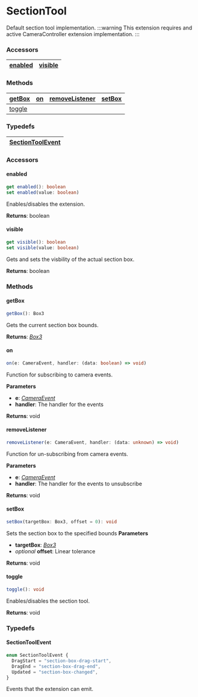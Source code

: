 # SectionTool

Default section tool implementation.
:::warning
This extension requires and active CameraController extension implementation.
:::

### <h3>Accessors</h3>

| [enabled](/viewer/section-tool-api.md#enabled) | [visible](/viewer/section-tool-api.md#visible) |
| ----------------------------------------------------- | ----------------------------------------------------- |

### <h3>Methods</h3>

| [getBox](/viewer/section-tool-api.md#getbox) | [on](/viewer/camera-controller-api.md#on) | [removeListener](/viewer/camera-controller-api.md#removelistener) | [setBox](/viewer/section-tool-api.md#setbox) |
| :-------------------------------------------------- | :---------------------------------------- | :---------------------------------------------------------------- | :-------------------------------------------------- |
| [toggle](/viewer/section-tool-api.md#toggle) |                                           |                                                                   |

### <h3>Typedefs</h3>

| [SectionToolEvent](/viewer/section-tool-api.md#sectiontoolevent) |
| ----------------------------------------------------------------------- |

### <h3>Accessors</h3>

#### <b>enabled</b>

```ts
get enabled(): boolean
set enabled(value: boolean)
```

Enables/disables the extension.

**Returns**: boolean

#### <b>visible</b>

```ts
get visible(): boolean
set visible(value: boolean)
```

Gets and sets the visbility of the actual section box.

**Returns**: boolean

### <h3>Methods</h3>

#### <b>getBox</b>

```ts
getBox(): Box3
```

Gets the current section box bounds.

**Returns**: [_Box3_](https://threejs.org/docs/index.html?q=box3#api/en/math/Box3)

#### <b>on</b>

```ts
on(e: CameraEvent, handler: (data: boolean) => void)
```

Function for subscribing to camera events.

**Parameters**

- **e**: [_CameraEvent_](/viewer/camera-controller-api.md#cameraevent)
- **handler**: The handler for the events

**Returns**: void

#### <b>removeListener</b>

```ts
removeListener(e: CameraEvent, handler: (data: unknown) => void)
```

Function for un-subscribing from camera events.

**Parameters**

- **e**: [_CameraEvent_](/viewer/camera-controller-api.md#cameraevent)
- **handler**: The handler for the events to unsubscribe

**Returns**: void

#### <b>setBox</b>

```ts
setBox(targetBox: Box3, offset = 0): void
```

Sets the section box to the specified bounds
**Parameters**

- **targetBox**: [_Box3_](https://threejs.org/docs/index.html?q=box3#api/en/math/Box3)
- _optional_ **offset**: Linear tolerance

**Returns**: void

#### <b>toggle</b>

```ts
toggle(): void
```

Enables/disables the section tool.

**Returns**: void

### <h3>Typedefs</h3>

#### <b>SectionToolEvent</b>

```ts
enum SectionToolEvent {
  DragStart = "section-box-drag-start",
  DragEnd = "section-box-drag-end",
  Updated = "section-box-changed",
}
```

Events that the extension can emit.
